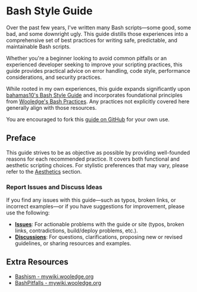 # Bash Style Guide

Over the past few years, I've written many Bash scripts—some good, some bad, and some downright ugly. This guide distills those experiences into a comprehensive set of best practices for writing safe, predictable, and maintainable Bash scripts.

Whether you're a beginner looking to avoid common pitfalls or an experienced developer seeking to improve your scripting practices, this guide provides practical advice on error handling, code style, performance considerations, and security practices.

While rooted in my own experiences, this guide expands significantly upon [bahamas10's Bash Style Guide](https://github.com/bahamas10/bash-style-guide) and incorporates foundational principles from [Wooledge's Bash Practices](http://mywiki.wooledge.org/BashGuide/Practices). Any practices not explicitly covered here generally align with those resources.

You are encouraged to fork this [guide on GitHub](https://github.com/StrangeRanger/bash-style-guide) for your own use.

## Preface

This guide strives to be as objective as possible by providing well-founded reasons for each recommended practice. It covers both functional and aesthetic scripting choices. For stylistic preferences that may vary, please refer to the [Aesthetics](guidelines/aesthetics.md) section.

### Report Issues and Discuss Ideas

If you find any issues with this guide—such as typos, broken links, or incorrect examples—or if you have suggestions for improvement, please use the following:

- **[Issues](https://github.com/StrangeRanger/bash-style-guide/issues)**: For actionable problems with the guide or site (typos, broken links, contradictions, build/deploy problems, etc.).
- **[Discussions](https://github.com/StrangeRanger/bash-style-guide/discussions)**: For questions, clarifications, proposing new or revised guidelines, or sharing resources and examples.

## Extra Resources

- [Bashism - mywiki.wooledge.org](https://mywiki.wooledge.org/Bashism)
- [BashPitfalls - mywiki.wooledge.org](https://mywiki.wooledge.org/BashPitfalls)
